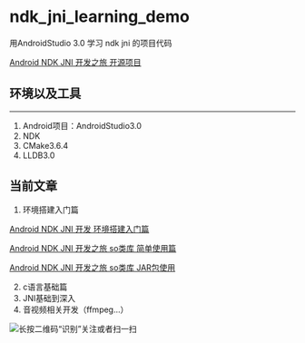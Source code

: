 # ndk_jni_learning_demo
用AndroidStudio 3.0 学习 ndk jni 的项目代码

[Android NDK JNI 开发之旅 开源项目](https://github.com/cb858504/ndk_jni_learning_demo)
## 环境以及工具
---
1. Android项目：AndroidStudio3.0   
2. NDK     
3. CMake3.6.4   
4. LLDB3.0
## 当前文章
1. 环境搭建入门篇

[Android NDK JNI 开发 环境搭建入门篇](https://www.jianshu.com/p/2915034a6938)

[Android NDK JNI 开发之旅 so类库 简单使用篇](https://www.jianshu.com/p/b9c631337395)

[Android NDK JNI 开发之旅 so类库 JAR包使用](https://www.jianshu.com/p/3e44f9e80131)

2. c语言基础篇
3. JNI基础到深入
4. 音视频相关开发（ffmpeg...）

![长按二维码“识别”关注或者扫一扫](http://upload-images.jianshu.io/upload_images/3376017-984d23bad2d5a87d.jpg?imageMogr2/auto-orient/strip%7CimageView2/2/w/1240)